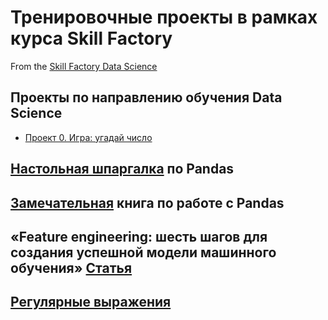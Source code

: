 # Тренировочные проекты в рамках курса Skill Factory
From the [Skill Factory Data Science](https://skillfactory.ru/data-scientist)

## Проекты по направлению обучения Data Science
* [Проект 0. Игра: угадай число](https://github.com/Walde-r/Training_DS/tree/main/Project_0)



## [Настольная шпаргалка](https://lms-cdn.skillfactory.ru/assets/courseware/v1/0d324f2647f4ec15da909e5d6c083873/asset-v1:SkillFactory+DST-3.0+28FEB2021+type@asset+block/Pandas_info.pdf) по Pandas


## [Замечательная](https://itfy.org/threads/kniga-o-biblioteke-pandas-pandas-rabota-s-dannymi-abdraxmanov-m-i.1262/) книга по работе с Pandas

## «Feature engineering: шесть шагов для создания успешной модели машинного обучения» [Статья](https://hightech.fm/2018/08/09/featureengineering)


## [Регулярные выражения](https://tproger.ru/translations/regular-expression-python/)
